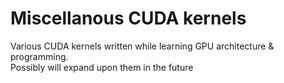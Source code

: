 # Miscellanous CUDA kernels

Various CUDA kernels written while learning GPU architecture & programming. <br/> 
Possibly will expand upon them in the future
